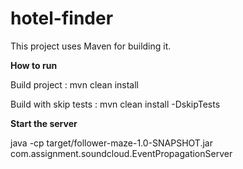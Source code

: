 # hotel-finder

This project uses Maven for building it.

**How to run**

Build project : mvn clean install

Build with skip tests : mvn clean install -DskipTests

**Start the server**

java -cp target/follower-maze-1.0-SNAPSHOT.jar com.assignment.soundcloud.EventPropagationServer

